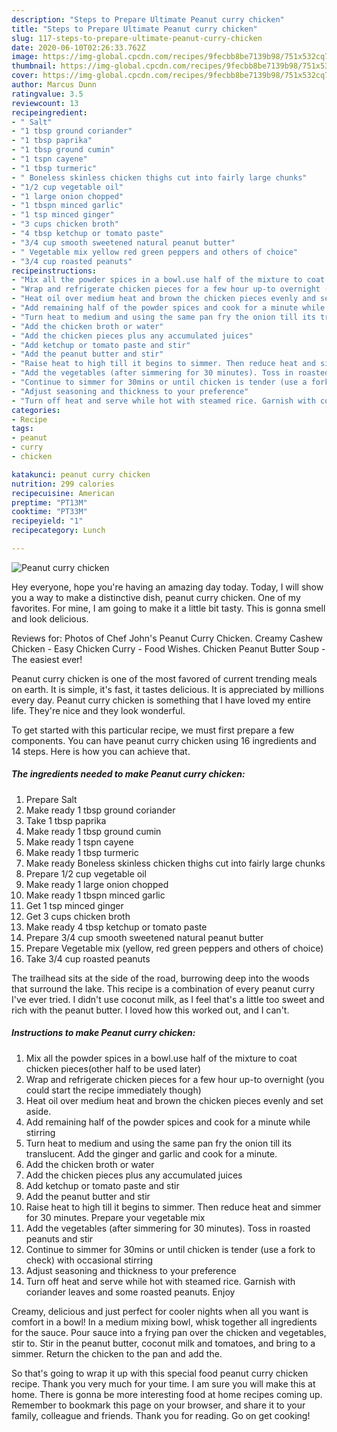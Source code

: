 ```yaml
---
description: "Steps to Prepare Ultimate Peanut curry chicken"
title: "Steps to Prepare Ultimate Peanut curry chicken"
slug: 117-steps-to-prepare-ultimate-peanut-curry-chicken
date: 2020-06-10T02:26:33.762Z
image: https://img-global.cpcdn.com/recipes/9fecbb8be7139b98/751x532cq70/peanut-curry-chicken-recipe-main-photo.jpg
thumbnail: https://img-global.cpcdn.com/recipes/9fecbb8be7139b98/751x532cq70/peanut-curry-chicken-recipe-main-photo.jpg
cover: https://img-global.cpcdn.com/recipes/9fecbb8be7139b98/751x532cq70/peanut-curry-chicken-recipe-main-photo.jpg
author: Marcus Dunn
ratingvalue: 3.5
reviewcount: 13
recipeingredient:
- " Salt"
- "1 tbsp ground coriander"
- "1 tbsp paprika"
- "1 tbsp ground cumin"
- "1 tspn cayene"
- "1 tbsp turmeric"
- " Boneless skinless chicken thighs cut into fairly large chunks"
- "1/2 cup vegetable oil"
- "1 large onion chopped"
- "1 tbspn minced garlic"
- "1 tsp minced ginger"
- "3 cups chicken broth"
- "4 tbsp ketchup or tomato paste"
- "3/4 cup smooth sweetened natural peanut butter"
- " Vegetable mix yellow red green peppers and others of choice"
- "3/4 cup roasted peanuts"
recipeinstructions:
- "Mix all the powder spices in a bowl.use half of the mixture to coat chicken pieces(other half to be used later)"
- "Wrap and refrigerate chicken pieces for a few hour up-to overnight (you could start the recipe immediately though)"
- "Heat oil over medium heat and brown the chicken pieces evenly and set aside."
- "Add remaining half of the powder spices and cook for a minute while stirring"
- "Turn heat to medium and using the same pan fry the onion till its translucent. Add the ginger and garlic and cook for a minute."
- "Add the chicken broth or water"
- "Add the chicken pieces plus any accumulated juices"
- "Add ketchup or tomato paste and stir"
- "Add the peanut butter and stir"
- "Raise heat to high till it begins to simmer. Then reduce heat and simmer for 30 minutes. Prepare your vegetable mix"
- "Add the vegetables (after simmering for 30 minutes). Toss in roasted peanuts and stir"
- "Continue to simmer for 30mins or until chicken is tender (use a fork to check) with occasional stirring"
- "Adjust seasoning and thickness to your preference"
- "Turn off heat and serve while hot with steamed rice. Garnish with coriander leaves and some roasted peanuts. Enjoy"
categories:
- Recipe
tags:
- peanut
- curry
- chicken

katakunci: peanut curry chicken 
nutrition: 299 calories
recipecuisine: American
preptime: "PT13M"
cooktime: "PT33M"
recipeyield: "1"
recipecategory: Lunch

---
```



![Peanut curry chicken](https://img-global.cpcdn.com/recipes/9fecbb8be7139b98/751x532cq70/peanut-curry-chicken-recipe-main-photo.jpg)

Hey everyone, hope you're having an amazing day today. Today, I will show you a way to make a distinctive dish, peanut curry chicken. One of my favorites. For mine, I am going to make it a little bit tasty. This is gonna smell and look delicious.

Reviews for: Photos of Chef John&#39;s Peanut Curry Chicken. Creamy Cashew Chicken - Easy Chicken Curry - Food Wishes. Chicken Peanut Butter Soup - The easiest ever!

Peanut curry chicken is one of the most favored of current trending meals on earth. It is simple, it's fast, it tastes delicious. It is appreciated by millions every day. Peanut curry chicken is something that I have loved my entire life. They're nice and they look wonderful.


To get started with this particular recipe, we must first prepare a few components. You can have peanut curry chicken using 16 ingredients and 14 steps. Here is how you can achieve that.

<!--inarticleads1-->

##### The ingredients needed to make Peanut curry chicken:

1. Prepare  Salt
1. Make ready 1 tbsp ground coriander
1. Take 1 tbsp paprika
1. Make ready 1 tbsp ground cumin
1. Make ready 1 tspn cayene
1. Make ready 1 tbsp turmeric
1. Make ready  Boneless skinless chicken thighs cut into fairly large chunks
1. Prepare 1/2 cup vegetable oil
1. Make ready 1 large onion chopped
1. Make ready 1 tbspn minced garlic
1. Get 1 tsp minced ginger
1. Get 3 cups chicken broth
1. Make ready 4 tbsp ketchup or tomato paste
1. Prepare 3/4 cup smooth sweetened natural peanut butter
1. Prepare  Vegetable mix (yellow, red green peppers and others of choice)
1. Take 3/4 cup roasted peanuts


The trailhead sits at the side of the road, burrowing deep into the woods that surround the lake. This recipe is a combination of every peanut curry I&#39;ve ever tried. I didn&#39;t use coconut milk, as I feel that&#39;s a little too sweet and rich with the peanut butter. I loved how this worked out, and I can&#39;t. 

<!--inarticleads2-->

##### Instructions to make Peanut curry chicken:

1. Mix all the powder spices in a bowl.use half of the mixture to coat chicken pieces(other half to be used later)
1. Wrap and refrigerate chicken pieces for a few hour up-to overnight (you could start the recipe immediately though)
1. Heat oil over medium heat and brown the chicken pieces evenly and set aside.
1. Add remaining half of the powder spices and cook for a minute while stirring
1. Turn heat to medium and using the same pan fry the onion till its translucent. Add the ginger and garlic and cook for a minute.
1. Add the chicken broth or water
1. Add the chicken pieces plus any accumulated juices
1. Add ketchup or tomato paste and stir
1. Add the peanut butter and stir
1. Raise heat to high till it begins to simmer. Then reduce heat and simmer for 30 minutes. Prepare your vegetable mix
1. Add the vegetables (after simmering for 30 minutes). Toss in roasted peanuts and stir
1. Continue to simmer for 30mins or until chicken is tender (use a fork to check) with occasional stirring
1. Adjust seasoning and thickness to your preference
1. Turn off heat and serve while hot with steamed rice. Garnish with coriander leaves and some roasted peanuts. Enjoy


Creamy, delicious and just perfect for cooler nights when all you want is comfort in a bowl! In a medium mixing bowl, whisk together all ingredients for the sauce. Pour sauce into a frying pan over the chicken and vegetables, stir to. Stir in the peanut butter, coconut milk and tomatoes, and bring to a simmer. Return the chicken to the pan and add the. 

So that's going to wrap it up with this special food peanut curry chicken recipe. Thank you very much for your time. I am sure you will make this at home. There is gonna be more interesting food at home recipes coming up. Remember to bookmark this page on your browser, and share it to your family, colleague and friends. Thank you for reading. Go on get cooking!
